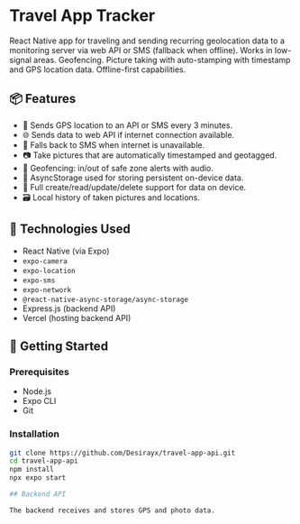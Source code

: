 # Travel App Tracker

React Native app for traveling and sending recurring geolocation data to a monitoring server via web API or SMS (fallback when offline). Works in low-signal areas. Geofencing. Picture taking with auto-stamping with timestamp and GPS location data. Offline-first capabilities.

## 📦 Features

- 🔄 Sends GPS location to an API or SMS every 3 minutes.
- 🌐 Sends data to web API if internet connection available.
- 📱 Falls back to SMS when internet is unavailable.
- 📷 Take pictures that are automatically timestamped and geotagged.
- 🧭 Geofencing: in/out of safe zone alerts with audio.
- 🧠 AsyncStorage used for storing persistent on-device data.
- 🔧 Full create/read/update/delete support for data on device.
- 🗃️ Local history of taken pictures and locations.

## 🧪 Technologies Used

- React Native (via Expo)
- `expo-camera`
- `expo-location`
- `expo-sms`
- `expo-network`
- `@react-native-async-storage/async-storage`
- Express.js (backend API)
- Vercel (hosting backend API)

## 🚀 Getting Started

### Prerequisites

- Node.js
- Expo CLI
- Git

### Installation

```bash
git clone https://github.com/Desirayx/travel-app-api.git
cd travel-app-api
npm install
npx expo start

## Backend API

The backend receives and stores GPS and photo data.

